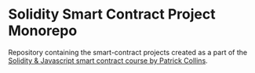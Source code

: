 # Solidity Smart Contract Project Monorepo

Repository containing the smart-contract projects created as a part of the [Solidity & Javascript smart contract course by Patrick Collins](https://github.com/smartcontractkit/full-blockchain-solidity-course-js).
